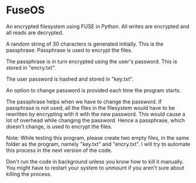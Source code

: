 # FuseOS

An encrypted filesystem using FUSE in Python.
All writes are encrypted and all reads are decrypted.

A random string of 30 characters is generated initially. This is the passphrase.
Passphrase is used to encrypt the files.

The passphrase is in turn encrypted using the user's password. This is stored in "encry.txt".

The user password is hashed and stored in "key.txt".

An option to change password is provided each time the program starts.

The passphrase helps when we have to change the password. If passphrase is not used, all the files in the filesystem would have to be rewritten by encrypting with it with the new password.
This would cause a lot of overhead while changing the password. Hence a passphrase, which doesn't change, is used to encrypt the files.


Note: While testing this program, please create two empty files, in the same folder as the program, namely "key.txt" and "encry.txt".
I will try to automate this process in the next version of the code.

Don't run the code in background unless you know how to kill it manually. You might have to restart your system to unmount if you aren't sure about killing the process.

